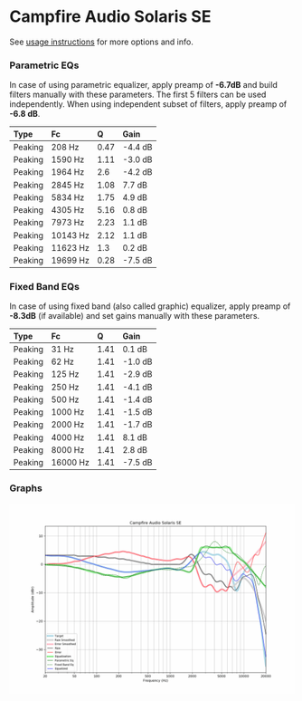 # Campfire Audio Solaris SE
See [usage instructions](https://github.com/jaakkopasanen/AutoEq#usage) for more options and info.

### Parametric EQs
In case of using parametric equalizer, apply preamp of **-6.7dB** and build filters manually
with these parameters. The first 5 filters can be used independently.
When using independent subset of filters, apply preamp of **-6.8 dB**.

| Type    | Fc       |    Q | Gain    |
|:--------|:---------|:-----|:--------|
| Peaking | 208 Hz   | 0.47 | -4.4 dB |
| Peaking | 1590 Hz  | 1.11 | -3.0 dB |
| Peaking | 1964 Hz  | 2.6  | -4.2 dB |
| Peaking | 2845 Hz  | 1.08 | 7.7 dB  |
| Peaking | 5834 Hz  | 1.75 | 4.9 dB  |
| Peaking | 4305 Hz  | 5.16 | 0.8 dB  |
| Peaking | 7973 Hz  | 2.23 | 1.1 dB  |
| Peaking | 10143 Hz | 2.12 | 1.1 dB  |
| Peaking | 11623 Hz | 1.3  | 0.2 dB  |
| Peaking | 19699 Hz | 0.28 | -7.5 dB |

### Fixed Band EQs
In case of using fixed band (also called graphic) equalizer, apply preamp of **-8.3dB**
(if available) and set gains manually with these parameters.

| Type    | Fc       |    Q | Gain    |
|:--------|:---------|:-----|:--------|
| Peaking | 31 Hz    | 1.41 | 0.1 dB  |
| Peaking | 62 Hz    | 1.41 | -1.0 dB |
| Peaking | 125 Hz   | 1.41 | -2.9 dB |
| Peaking | 250 Hz   | 1.41 | -4.1 dB |
| Peaking | 500 Hz   | 1.41 | -1.4 dB |
| Peaking | 1000 Hz  | 1.41 | -1.5 dB |
| Peaking | 2000 Hz  | 1.41 | -1.7 dB |
| Peaking | 4000 Hz  | 1.41 | 8.1 dB  |
| Peaking | 8000 Hz  | 1.41 | 2.8 dB  |
| Peaking | 16000 Hz | 1.41 | -7.5 dB |

### Graphs
![](./Campfire%20Audio%20Solaris%20SE.png)